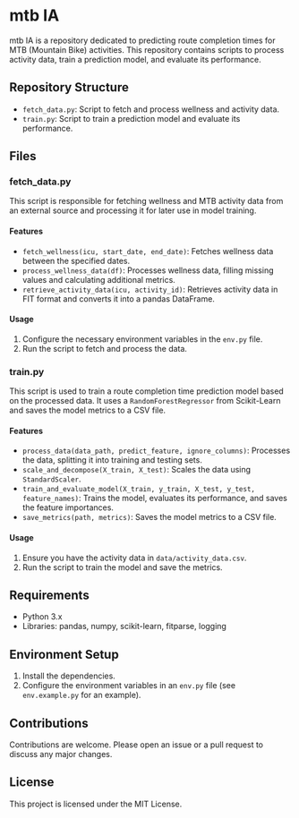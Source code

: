 # mtb IA

mtb IA is a repository dedicated to predicting route completion times for MTB (Mountain Bike) activities. This
repository contains scripts to process activity data, train a prediction model, and evaluate its performance.

## Repository Structure

- `fetch_data.py`: Script to fetch and process wellness and activity data.
- `train.py`: Script to train a prediction model and evaluate its performance.

## Files

### fetch_data.py

This script is responsible for fetching wellness and MTB activity data from an external source and processing it for
later use in model training.

#### Features

- `fetch_wellness(icu, start_date, end_date)`: Fetches wellness data between the specified dates.
- `process_wellness_data(df)`: Processes wellness data, filling missing values and calculating additional metrics.
- `retrieve_activity_data(icu, activity_id)`: Retrieves activity data in FIT format and converts it into a pandas
  DataFrame.

#### Usage

1. Configure the necessary environment variables in the `env.py` file.
2. Run the script to fetch and process the data.

### train.py

This script is used to train a route completion time prediction model based on the processed data. It uses
a `RandomForestRegressor` from Scikit-Learn and saves the model metrics to a CSV file.

#### Features

- `process_data(data_path, predict_feature, ignore_columns)`: Processes the data, splitting it into training and testing
  sets.
- `scale_and_decompose(X_train, X_test)`: Scales the data using `StandardScaler`.
- `train_and_evaluate_model(X_train, y_train, X_test, y_test, feature_names)`: Trains the model, evaluates its
  performance, and saves the feature importances.
- `save_metrics(path, metrics)`: Saves the model metrics to a CSV file.

#### Usage

1. Ensure you have the activity data in `data/activity_data.csv`.
2. Run the script to train the model and save the metrics.

## Requirements

- Python 3.x
- Libraries: pandas, numpy, scikit-learn, fitparse, logging

## Environment Setup

1. Install the dependencies.
2. Configure the environment variables in an `env.py` file (see `env.example.py` for an example).

## Contributions

Contributions are welcome. Please open an issue or a pull request to discuss any major changes.

## License

This project is licensed under the MIT License.
